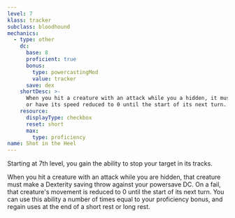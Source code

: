 ```yaml
---
level: 7
klass: tracker
subclass: bloodhound
mechanics:
  - type: other
    dc:
      base: 8
      proficient: true
      bonus:
        type: powercastingMod
        value: tracker
      save: dex
    shortDesc: >-
      When you hit a creature with an attack while you a hidden, it must succeed on a Dexterity saving throw
      or have its speed reduced to 0 until the start of its next turn.
    resource:
      displayType: checkbox
      reset: short
      max:
        type: proficiency
name: Shot in the Heel
---
```

Starting at 7th level, you gain the ability to stop your target in its tracks.

When you hit a creature with an attack while you are hidden, that creature must make a Dexterity saving
throw against your powersave DC. On a fail, that creature's movement is reduced to 0 until the start of
its next turn. You can use this ability a number of times equal to your proficiency bonus,
and regain uses at the end of a short rest or long rest.
